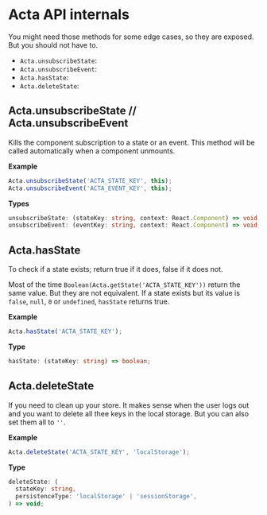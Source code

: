 # Acta API internals

You might need those methods for some edge cases, so they are exposed. But you should not have to.

- `Acta.unsubscribeState`:
- `Acta.unsubscribeEvent`:
- `Acta.hasState`:
- `Acta.deleteState`:

## Acta.unsubscribeState // Acta.unsubscribeEvent

Kills the component subscription to a state or an event. This method will be called automatically when a component unmounts.

**Example**

```typescript
Acta.unsubscribeState('ACTA_STATE_KEY', this);
Acta.unsubscribeEvent('ACTA_EVENT_KEY', this);
```

**Types**

```typescript
unsubscribeState: (stateKey: string, context: React.Component) => void;
unsubscribeEvent: (eventKey: string, context: React.Component) => void;
```

## Acta.hasState

To check if a state exists; return true if it does, false if it does not.

Most of the time `Boolean(Acta.getState('ACTA_STATE_KEY'))` return the same value. But they are not equivalent. If a state exists but its value is `false`, `null`, `0` or `undefined`, `hasState` returns true.

**Example**

```typescript
Acta.hasState('ACTA_STATE_KEY');
```

**Type**

```typescript
hasState: (stateKey: string) => boolean;
```

## Acta.deleteState

If you need to clean up your store. It makes sense when the user logs out and you want to delete all thee keys in the local storage. But you can also set them all to `''`.

**Example**

```typescript
Acta.deleteState('ACTA_STATE_KEY', 'localStorage');
```

**Type**

```typescript
deleteState: (
  stateKey: string,
  persistenceType: 'localStorage' | 'sessionStorage',
) => void;
```
